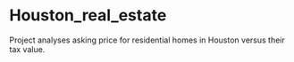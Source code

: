 # Houston_real_estate
Project analyses asking price for residential homes in Houston versus their tax value.  
